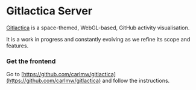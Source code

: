 # Gitlactica Server

[Gitlactica](https://github.com/carlmw/gitlactica) is a space-themed, WebGL-based, GitHub activity visualisation.

It is a work in progress and constantly evolving as we refine its scope and features.

### Get the frontend

Go to [https://github.com/carlmw/gitlactica](https://github.com/carlmw/gitlactica) and follow the instructions.
